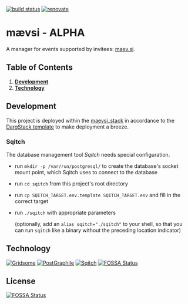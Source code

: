 [![build status](https://github.com/maevsi/maevsi/workflows/Docker%20CI/badge.svg)](https://github.com/maevsi/maevsi/actions?query=workflow%3ADocker%20CI "build status")
[![renovate](https://badges.renovateapi.com/github/maevsi/maevsi)](https://renovatebot.com/ "renovate")

# mævsi - **ALPHA**

A manager for events supported by invitees: [maev.si](https://maev.si/).

<!-- ![Welcome](images/welcome.jpg "mævsi") -->

## Table of Contents
1. **[Development](#development)**
1. **[Technology](#technology)**

## Development

This project is deployed within the [maevsi_stack](https://github.com/maevsi/maevsi_stack/) in accordance to the [DargStack template](https://github.com/dargmuesli/dargstack_template/) to make deployment a breeze.


### Sqitch

The database management tool *Sqitch* needs special configuration.

- run `mkdir -p /var/run/postgresql/` to create the database's socket mount point, which Sqitch uses to connect to the database
- run `cd sqitch` from this project's root directory
- run `cp SQITCH_TARGET.env.template SQITCH_TARGET.env` and fill in the correct target
- run `./sqitch` with appropriate parameters

  (optionally, add an `alias sqitch="./sqitch"` to your shell, so that you can run `sqitch` like a binary without the preceding location indicator)


## Technology

[![Gridsome](https://gridsome.org/logos/logo-normal.svg)](https://gridsome.org/)
[![PostGraphile](https://www.graphile.org/static/postgres_postgraphile_graphql-4b238552d875fe06196ba3bda74c6d2b.png)](https://www.graphile.org/)
[![Sqitch](https://sqitch.org/img/sqitch-logo.svg)](https://sqitch.org/)
[![FOSSA Status](https://app.fossa.io/api/projects/git%2Bgithub.com%2Fmaevsi%2Fmaevsi.svg?type=shield)](https://app.fossa.io/projects/git%2Bgithub.com%2Fmaevsi%2Fmaevsi?ref=badge_shield)


## License
[![FOSSA Status](https://app.fossa.io/api/projects/git%2Bgithub.com%2Fmaevsi%2Fmaevsi.svg?type=large)](https://app.fossa.io/projects/git%2Bgithub.com%2Fmaevsi%2Fmaevsi?ref=badge_large)